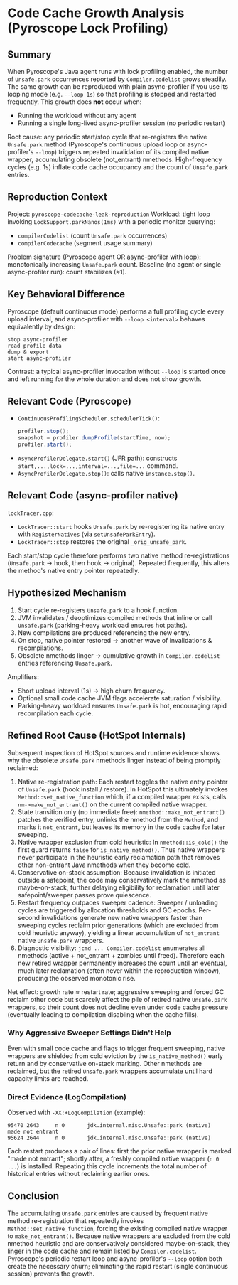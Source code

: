 # Code Cache Growth Analysis (Pyroscope Lock Profiling)

## Summary
When Pyroscope's Java agent runs with lock profiling enabled, the number of `Unsafe.park` occurrences reported by `Compiler.codelist` grows steadily. The same growth can be reproduced with plain async-profiler if you use its looping mode (e.g. `--loop 1s`) so that profiling is stopped and restarted frequently. This growth does **not** occur when:
- Running the workload without any agent
- Running a single long-lived async-profiler session (no periodic restart)

Root cause: any periodic start/stop cycle that re-registers the native `Unsafe.park` method (Pyroscope's continuous upload loop or async-profiler's `--loop`) triggers repeated invalidation of its compiled native wrapper, accumulating obsolete (not_entrant) nmethods. High-frequency cycles (e.g. 1s) inflate code cache occupancy and the count of `Unsafe.park` entries.

## Reproduction Context
Project: `pyroscope-codecache-leak-reproduction`
Workload: tight loop invoking `LockSupport.parkNanos(1ms)` with a periodic monitor querying:
- `compilerCodelist` (count `Unsafe.park` occurrences)
- `compilerCodecache` (segment usage summary)

Problem signature (Pyroscope agent OR async-profiler with loop): monotonically increasing `Unsafe.park` count. Baseline (no agent or single async-profiler run): count stabilizes (≈1).

## Key Behavioral Difference
Pyroscope (default continuous mode) performs a full profiling cycle every upload interval, and async-profiler with `--loop <interval>` behaves equivalently by design:
```
stop async-profiler
read profile data
dump & export
start async-profiler
```
Contrast: a typical async-profiler invocation without `--loop` is started once and left running for the whole duration and does not show growth.

## Relevant Code (Pyroscope)
- `ContinuousProfilingScheduler.schedulerTick()`:
  ```java
  profiler.stop();
  snapshot = profiler.dumpProfile(startTime, now);
  profiler.start();
  ```
- `AsyncProfilerDelegate.start()` (JFR path): constructs `start,...,lock=...,interval=...,file=...` command.
- `AsyncProfilerDelegate.stop()`: calls native `instance.stop()`.

## Relevant Code (async-profiler native)
`lockTracer.cpp`:
- `LockTracer::start` hooks `Unsafe.park` by re-registering its native entry with `RegisterNatives` (via `setUnsafeParkEntry`).
- `LockTracer::stop` restores the original `_orig_unsafe_park`.

Each start/stop cycle therefore performs two native method re-registrations (`Unsafe.park` -> hook, then hook -> original). Repeated frequently, this alters the method's native entry pointer repeatedly.

## Hypothesized Mechanism
1. Start cycle re-registers `Unsafe.park` to a hook function.
2. JVM invalidates / deoptimizes compiled methods that inline or call `Unsafe.park` (parking-heavy workload ensures hot paths).
3. New compilations are produced referencing the new entry.
4. On stop, native pointer restored → another wave of invalidations & recompilations.
5. Obsolete nmethods linger → cumulative growth in `Compiler.codelist` entries referencing `Unsafe.park`.

Amplifiers:
- Short upload interval (1s) → high churn frequency.
- Optional small code cache JVM flags accelerate saturation / visibility.
- Parking-heavy workload ensures `Unsafe.park` is hot, encouraging rapid recompilation each cycle.

## Refined Root Cause (HotSpot Internals)
Subsequent inspection of HotSpot sources and runtime evidence shows why the obsolete `Unsafe.park` nmethods linger instead of being promptly reclaimed:

1. Native re-registration path:
  Each restart toggles the native entry pointer of `Unsafe.park` (hook install / restore). In HotSpot this ultimately invokes `Method::set_native_function` which, if a compiled wrapper exists, calls `nm->make_not_entrant()` on the current compiled native wrapper.
2. State transition only (no immediate free):
  `nmethod::make_not_entrant()` patches the verified entry, unlinks the nmethod from the `Method`, and marks it `not_entrant`, but leaves its memory in the code cache for later sweeping.
3. Native wrapper exclusion from cold heuristic:
  In `nmethod::is_cold()` the first guard returns `false` for `is_native_method()`. Thus native wrappers never participate in the heuristic early reclamation path that removes other non-entrant Java nmethods when they become cold.
4. Conservative on-stack assumption:
  Because invalidation is initiated outside a safepoint, the code may conservatively mark the nmethod as maybe-on-stack, further delaying eligibility for reclamation until later safepoint/sweeper passes prove quiescence.
5. Restart frequency outpaces sweeper cadence:
  Sweeper / unloading cycles are triggered by allocation thresholds and GC epochs. Per-second invalidations generate new native wrappers faster than sweeping cycles reclaim prior generations (which are excluded from cold heuristic anyway), yielding a linear accumulation of `not_entrant` native `Unsafe.park` wrappers.
6. Diagnostic visibility:
  `jcmd ... Compiler.codelist` enumerates all nmethods (active + not_entrant + zombies until freed). Therefore each new retired wrapper permanently increases the count until an eventual, much later reclamation (often never within the reproduction window), producing the observed monotonic rise.

Net effect: growth rate ≈ restart rate; aggressive sweeping and forced GC reclaim other code but scarcely affect the pile of retired native `Unsafe.park` wrappers, so their count does not decline even under code cache pressure (eventually leading to compilation disabling when the cache fills).

### Why Aggressive Sweeper Settings Didn't Help
Even with small code cache and flags to trigger frequent sweeping, native wrappers are shielded from cold eviction by the `is_native_method()` early return and by conservative on-stack marking. Other nmethods are reclaimed, but the retired `Unsafe.park` wrappers accumulate until hard capacity limits are reached.

### Direct Evidence (LogCompilation)
Observed with `-XX:+LogCompilation` (example):
```
95470 2643     n 0       jdk.internal.misc.Unsafe::park (native)   made not entrant
95624 2644     n 0       jdk.internal.misc.Unsafe::park (native)
```
Each restart produces a pair of lines: first the prior native wrapper is marked "made not entrant"; shortly after, a freshly compiled native wrapper (`n 0 ...`) is installed. Repeating this cycle increments the total number of historical entries without reclaiming earlier ones.

## Conclusion
The accumulating `Unsafe.park` entries are caused by frequent native method re-registration that repeatedly invokes `Method::set_native_function`, forcing the existing compiled native wrapper to `make_not_entrant()`. Because native wrappers are excluded from the cold nmethod heuristic and are conservatively considered maybe-on-stack, they linger in the code cache and remain listed by `Compiler.codelist`. Pyroscope's periodic restart loop and async-profiler's `--loop` option both create the necessary churn; eliminating the rapid restart (single continuous session) prevents the growth.